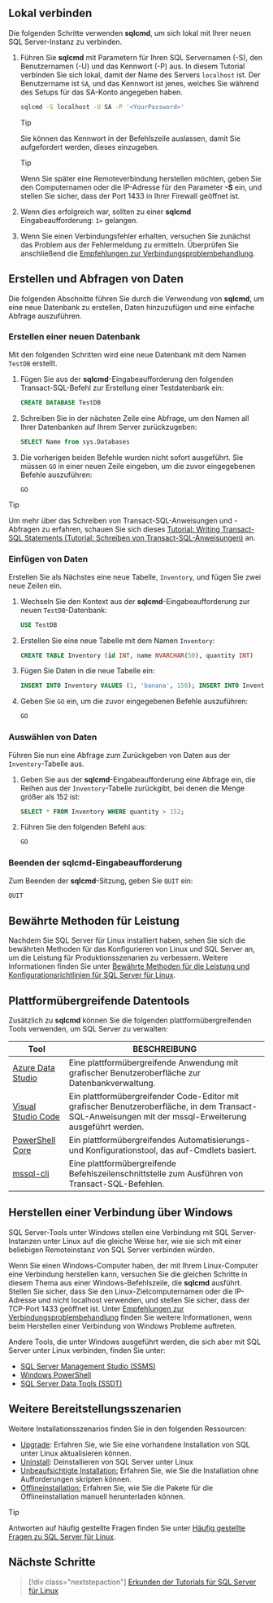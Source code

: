 ## <a name="connect-locally"></a>Lokal verbinden

Die folgenden Schritte verwenden **sqlcmd**, um sich lokal mit Ihrer neuen SQL Server-Instanz zu verbinden.

1. Führen Sie **sqlcmd** mit Parametern für Ihren SQL Servernamen (-S), den Benutzernamen (-U) und das Kennwort (-P) aus. In diesem Tutorial verbinden Sie sich lokal, damit der Name des Servers `localhost` ist. Der Benutzername ist `SA`, und das Kennwort ist jenes, welches Sie während des Setups für das SA-Konto angegeben haben.

   ```bash
   sqlcmd -S localhost -U SA -P '<YourPassword>'
   ```

   > [!TIP]
   > Sie können das Kennwort in der Befehlszeile auslassen, damit Sie aufgefordert werden, dieses einzugeben.

   > [!TIP]
   > Wenn Sie später eine Remoteverbindung herstellen möchten, geben Sie den Computernamen oder die IP-Adresse für den Parameter **-S** ein, und stellen Sie sicher, dass der Port 1433 in Ihrer Firewall geöffnet ist.

1. Wenn dies erfolgreich war, sollten zu einer **sqlcmd** Eingabeaufforderung: `1>` gelangen.

1. Wenn Sie einen Verbindungsfehler erhalten, versuchen Sie zunächst das Problem aus der Fehlermeldung zu ermitteln. Überprüfen Sie anschließend die [Empfehlungen zur Verbindungsproblembehandlung](../linux/sql-server-linux-troubleshooting-guide.md#connection).

## <a name="create-and-query-data"></a>Erstellen und Abfragen von Daten
Die folgenden Abschnitte führen Sie durch die Verwendung von **sqlcmd**, um eine neue Datenbank zu erstellen, Daten hinzuzufügen und eine einfache Abfrage auszuführen.

### <a name="create-a-new-database"></a>Erstellen einer neuen Datenbank

Mit den folgenden Schritten wird eine neue Datenbank mit dem Namen `TestDB` erstellt.

1. Fügen Sie aus der **sqlcmd**-Eingabeaufforderung den folgenden Transact-SQL-Befehl zur Erstellung einer Testdatenbank ein:

   ```sql
   CREATE DATABASE TestDB
   ```

1. Schreiben Sie in der nächsten Zeile eine Abfrage, um den Namen all Ihrer Datenbanken auf Ihrem Server zurückzugeben:

   ```sql
   SELECT Name from sys.Databases
   ```

1. Die vorherigen beiden Befehle wurden nicht sofort ausgeführt. Sie müssen `GO` in einer neuen Zeile eingeben, um die zuvor eingegebenen Befehle auszuführen:

   ```sql
   GO
   ```

> [!TIP]
> Um mehr über das Schreiben von Transact-SQL-Anweisungen und -Abfragen zu erfahren, schauen Sie sich dieses [Tutorial: Writing Transact-SQL Statements (Tutorial: Schreiben von Transact-SQL-Anweisungen)](../t-sql/tutorial-writing-transact-sql-statements.md) an.

### <a name="insert-data"></a>Einfügen von Daten

Erstellen Sie als Nächstes eine neue Tabelle, `Inventory`, und fügen Sie zwei neue Zeilen ein.

1. Wechseln Sie den Kontext aus der **sqlcmd**-Eingabeaufforderung zur neuen `TestDB`-Datenbank:

   ```sql
   USE TestDB
   ```

1. Erstellen Sie eine neue Tabelle mit dem Namen `Inventory`:

   ```sql
   CREATE TABLE Inventory (id INT, name NVARCHAR(50), quantity INT)
   ```

1. Fügen Sie Daten in die neue Tabelle ein:

   ```sql
   INSERT INTO Inventory VALUES (1, 'banana', 150); INSERT INTO Inventory VALUES (2, 'orange', 154);
   ```

1. Geben Sie `GO` ein, um die zuvor eingegebenen Befehle auszuführen:

   ```sql
   GO
   ```

### <a name="select-data"></a>Auswählen von Daten

Führen Sie nun eine Abfrage zum Zurückgeben von Daten aus der `Inventory`-Tabelle aus.

1. Geben Sie aus der **sqlcmd**-Eingabeaufforderung eine Abfrage ein, die Reihen aus der `Inventory`-Tabelle zurückgibt, bei denen die Menge größer als 152 ist:

   ```sql
   SELECT * FROM Inventory WHERE quantity > 152;
   ```

1. Führen Sie den folgenden Befehl aus:

   ```sql
   GO
   ```

### <a name="exit-the-sqlcmd-command-prompt"></a>Beenden der sqlcmd-Eingabeaufforderung

Zum Beenden der **sqlcmd**-Sitzung, geben Sie `QUIT` ein:

```sql
QUIT
```

## <a name="performance-best-practices"></a>Bewährte Methoden für Leistung

Nachdem Sie SQL Server für Linux installiert haben, sehen Sie sich die bewährten Methoden für das Konfigurieren von Linux und SQL Server an, um die Leistung für Produktionsszenarien zu verbessern. Weitere Informationen finden Sie unter [Bewährte Methoden für die Leistung und Konfigurationsrichtlinien für SQL Server für Linux](../linux/sql-server-linux-performance-best-practices.md).

## <a name="cross-platform-data-tools"></a>Plattformübergreifende Datentools

Zusätzlich zu **sqlcmd** können Sie die folgenden plattformübergreifenden Tools verwenden, um SQL Server zu verwalten:

| Tool | BESCHREIBUNG |
| ---- | ----------- |
| [Azure Data Studio](../azure-data-studio/index.yml) | Eine plattformübergreifende Anwendung mit grafischer Benutzeroberfläche zur Datenbankverwaltung. |
| [Visual Studio Code](../tools/visual-studio-code/sql-server-develop-use-vscode.md) | Ein plattformübergreifender Code-Editor mit grafischer Benutzeroberfläche, in dem Transact-SQL-Anweisungen mit der mssql-Erweiterung ausgeführt werden. |
| [PowerShell Core](../linux/sql-server-linux-manage-powershell-core.md) | Ein plattformübergreifendes Automatisierungs- und Konfigurationstool, das auf-Cmdlets basiert. |
| [mssql-cli](https://github.com/dbcli/mssql-cli/tree/master/doc) | Eine plattformübergreifende Befehlszeilenschnittstelle zum Ausführen von Transact-SQL-Befehlen. |

## <a name="connecting-from-windows"></a>Herstellen einer Verbindung über Windows

SQL Server-Tools unter Windows stellen eine Verbindung mit SQL Server-Instanzen unter Linux auf die gleiche Weise her, wie sie sich mit einer beliebigen Remoteinstanz von SQL Server verbinden würden.

Wenn Sie einen Windows-Computer haben, der mit Ihrem Linux-Computer eine Verbindung herstellen kann, versuchen Sie die gleichen Schritte in diesem Thema aus einer Windows-Befehlszeile, die **sqlcmd** ausführt. Stellen Sie sicher, dass Sie den Linux-Zielcomputernamen oder die IP-Adresse und nicht localhost verwenden, und stellen Sie sicher, dass der TCP-Port 1433 geöffnet ist. Unter [Empfehlungen zur Verbindungsproblembehandlung](../linux/sql-server-linux-troubleshooting-guide.md#connection) finden Sie weitere Informationen, wenn beim Herstellen einer Verbindung von Windows Probleme auftreten.

Andere Tools, die unter Windows ausgeführt werden, die sich aber mit SQL Server unter Linux verbinden, finden Sie unter:

- [SQL Server Management Studio (SSMS)](../linux/sql-server-linux-manage-ssms.md)
- [Windows PowerShell](../linux/sql-server-linux-manage-powershell.md)
- [SQL Server Data Tools (SSDT)](../linux/sql-server-linux-develop-use-ssdt.md)

## <a name="other-deployment-scenarios"></a>Weitere Bereitstellungsszenarien

Weitere Installationsszenarios finden Sie in den folgenden Ressourcen:

* [Upgrade](../linux/sql-server-linux-setup.md#upgrade): Erfahren Sie, wie Sie eine vorhandene Installation von SQL unter Linux aktualisieren können.
* [Uninstall](../linux/sql-server-linux-setup.md#uninstall): Deinstallieren von SQL Server unter Linux
* [Unbeaufsichtigte Installation:](../linux/sql-server-linux-setup.md#unattended) Erfahren Sie, wie Sie die Installation ohne Aufforderungen skripten können.
* [Offlineinstallation:](../linux/sql-server-linux-setup.md#offline) Erfahren Sie, wie Sie die Pakete für die Offlineinstallation manuell herunterladen können.

> [!TIP]
> Antworten auf häufig gestellte Fragen finden Sie unter [Häufig gestellte Fragen zu SQL Server für Linux](../linux/sql-server-linux-faq.md).

## <a name="next-steps"></a>Nächste Schritte

> [!div class="nextstepaction"]
> [Erkunden der Tutorials für SQL Server für Linux](../linux/sql-server-linux-migrate-restore-database.md)